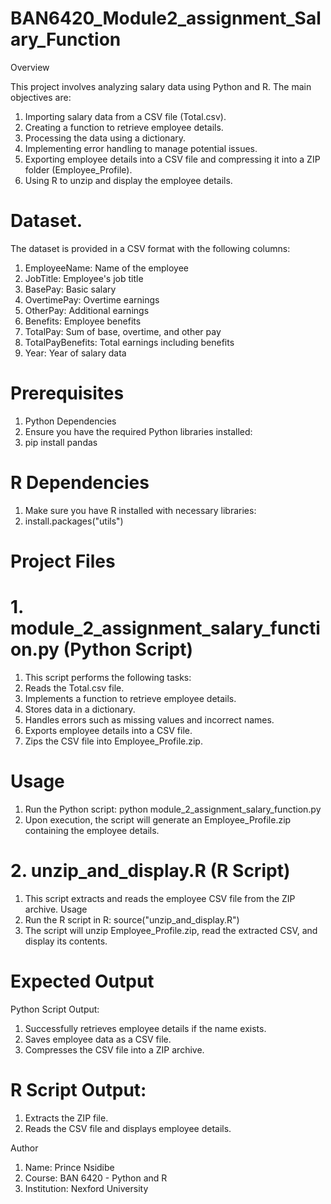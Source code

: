 # BAN6420_Module2_assignment_Salary_Function
Overview

This project involves analyzing salary data using Python and R. The main objectives are:
1. Importing salary data from a CSV file (Total.csv).
2. Creating a function to retrieve employee details.
3. Processing the data using a dictionary.
4. Implementing error handling to manage potential issues.
5. Exporting employee details into a CSV file and compressing it into a ZIP folder (Employee_Profile).
6. Using R to unzip and display the employee details.


# Dataset. 
The dataset is provided in a CSV format with the following columns:
1. EmployeeName:     Name of the employee
2. JobTitle:         Employee's job title
3. BasePay:          Basic salary
4. OvertimePay:      Overtime earnings
5. OtherPay:         Additional earnings
6. Benefits:         Employee benefits
7. TotalPay:         Sum of base, overtime, and other pay
8. TotalPayBenefits: Total earnings including benefits
9. Year:             Year of salary data


# Prerequisites
1. Python Dependencies
2. Ensure you have the required Python libraries installed:
3. pip install pandas


# R Dependencies
1. Make sure you have R installed with necessary libraries:
2. install.packages("utils")

# Project Files
#  1. module_2_assignment_salary_function.py (Python Script)
1. This script performs the following tasks:
2. Reads the Total.csv file.
3. Implements a function to retrieve employee details.
4. Stores data in a dictionary.
5. Handles errors such as missing values and incorrect names.
6. Exports employee details into a CSV file.
7. Zips the CSV file into Employee_Profile.zip.

# Usage

1. Run the Python script:
python module_2_assignment_salary_function.py
2. Upon execution, the script will generate an Employee_Profile.zip containing the employee details.


# 2. unzip_and_display.R (R Script)
1. This script extracts and reads the employee CSV file from the ZIP archive.
Usage
1. Run the R script in R:
source("unzip_and_display.R")
2. The script will unzip Employee_Profile.zip, read the extracted CSV, and display its contents.


# Expected Output
Python Script Output:
1. Successfully retrieves employee details if the name exists.
2. Saves employee data as a CSV file.
3. Compresses the CSV file into a ZIP archive.


# R Script Output:
1. Extracts the ZIP file.
2. Reads the CSV file and displays employee details.


Author
1. Name:           Prince Nsidibe
2. Course:         BAN 6420 - Python and R
3. Institution:    Nexford University

